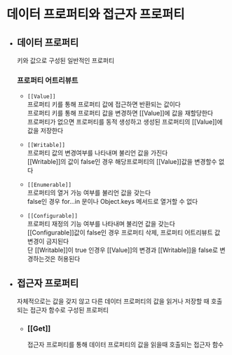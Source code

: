 # 데이터 프로퍼티와 접근자 프로퍼티

- ## 데이터 프로퍼티

  키와 값으로 구성된 일반적인 프로퍼티

  ### 프로퍼티 어트리뷰트

  - `[[Value]]`  
    프로퍼티 키를 통해 프로퍼티 값에 접근하면 반환되는 값이다  
    프로퍼티 키를 통해 프로퍼티 값을 변경하면 [[Value]]에 값을 재할당한다  
    프로퍼티가 없으면 프로퍼티를 동적 생성하고 생성된 프로퍼티의 [[Value]]에 값을 저장한다
  - `[[Writable]]`  
    프로퍼티 값의 변경여부를 나타내며 불리언 값을 가진다  
    [[Writable]]의 값이 false인 경우 해당프로퍼티의 [[Value]]값을 변경할수 없다
  - `[[Enumerable]]`  
    프로퍼티의 열거 가능 여부를 불리언 값을 갖는다  
    false인 경우 for...in 문이나 Object.keys 메서드로 열거할 수 없다

  - `[[Configurable]]`  
    프로퍼티 재정의 기능 여부를 나타내며 불리언 값을 갖는다  
    [[Configurable]]값이 false인 경우 프로퍼티 삭제, 프로퍼티 어트리뷰트 값 변경이 금지된다  
    단 [[Writable]]이 true 인경우 [[Value]]의 변경과 [[Writable]]을 false로 변경하는것은 허용된다

- ## 접근자 프로퍼티
  자체적으로는 값을 갖지 않고 다른 데이터 프로퍼티의 값을 읽거나 저장할 때 호출되는 접근자 함수로 구성된 프로퍼티
  - ### [[Get]]
    접근자 프로퍼티를 통해 데이터 프로퍼티의 값을 읽을때 호출되는 접근자 함수
